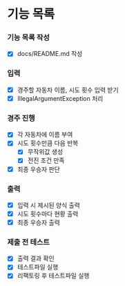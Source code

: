 # 기능 목록

### 기능 목록 작성
- [x] docs/README.md 작성

### 입력
- [x] 경주할 자동차 이름, 시도 횟수 입력 받기
- [x] IllegalArgumentException 처리

### 경주 진행
- [x] 각 자동차에 이름 부여
- [x] 시도 횟수만큼 다음 반복
  - [x] 무작위값 생성
  - [x] 전진 조건 만족
- [x] 최종 우승자 판단

### 출력
- [x] 입력 시 제시된 양식 출력
- [x] 시도 횟수마다 현황 출력
- [x] 최종 우승자 출력

### 제출 전 테스트
- [x] 출력 결과 확인
- [x] 테스트파일 실행
- [x] 리팩토링 후 테스트파일 실행